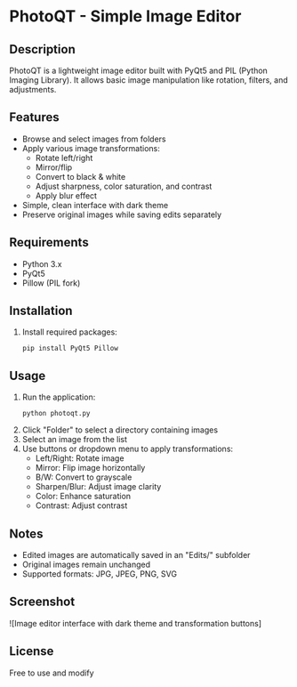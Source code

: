# PhotoQT - Simple Image Editor

## Description
PhotoQT is a lightweight image editor built with PyQt5 and PIL (Python Imaging Library). It allows basic image manipulation like rotation, filters, and adjustments.

## Features
- Browse and select images from folders
- Apply various image transformations:
  - Rotate left/right
  - Mirror/flip
  - Convert to black & white
  - Adjust sharpness, color saturation, and contrast
  - Apply blur effect
- Simple, clean interface with dark theme
- Preserve original images while saving edits separately

## Requirements
- Python 3.x
- PyQt5
- Pillow (PIL fork)

## Installation
1. Install required packages:
   ```
   pip install PyQt5 Pillow
   ```

## Usage
1. Run the application:
   ```
   python photoqt.py
   ```
2. Click "Folder" to select a directory containing images
3. Select an image from the list
4. Use buttons or dropdown menu to apply transformations:
   - Left/Right: Rotate image
   - Mirror: Flip image horizontally
   - B/W: Convert to grayscale
   - Sharpen/Blur: Adjust image clarity
   - Color: Enhance saturation
   - Contrast: Adjust contrast

## Notes
- Edited images are automatically saved in an "Edits/" subfolder
- Original images remain unchanged
- Supported formats: JPG, JPEG, PNG, SVG

## Screenshot
![Image editor interface with dark theme and transformation buttons]

## License
Free to use and modify
